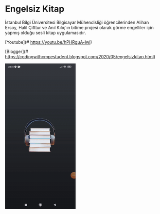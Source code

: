# Engelsiz Kitap

İstanbul Bilgi Üniversitesi Bilgisayar Mühendisliği öğrencilerinden Alihan Ersoy, Halil Çifttur ve Anıl Kılıç'ın 
bitime projesi olarak görme engelliler için yapmış olduğu sesli kitap uygulamasıdır.

[Youtube](# https://youtu.be/hPHRguA-lwI)

[Blogger](# https://codingwithcmpestudent.blogspot.com/2020/05/engelsizkitap.html)


![](Medya1.gif)

